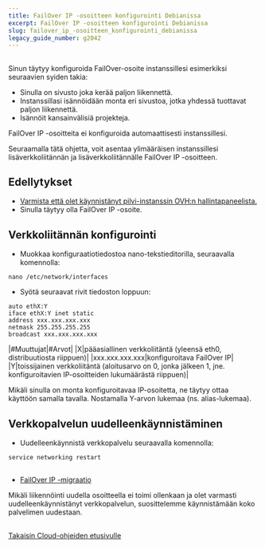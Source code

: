 ```yaml
---
title: FailOver IP -osoitteen konfigurointi Debianissa
excerpt: FailOver IP -osoitteen konfigurointi Debianissa
slug: failover_ip_-osoitteen_konfigurointi_debianissa
legacy_guide_number: g2042
---
```



## 
Sinun täytyy konfiguroida FailOver-osoite instanssillesi esimerkiksi seuraavien syiden takia:

- Sinulla on sivusto joka kerää paljon liikennettä.
- Instanssillasi isännöidään monta eri sivustoa, jotka yhdessä tuottavat paljon liikennettä.
- Isännöit kansainvälisiä projekteja.


FailOver IP -osoitteita ei konfiguroida automaattisesti instanssillesi.

Seuraamalla tätä ohjetta, voit asentaa ylimääräisen instanssillesi lisäverkkoliitännän ja lisäverkkoliitännälle FailOver IP -osoitteen.


## Edellytykset

- [Varmista että olet käynnistänyt pilvi-instanssin OVH:n hallintapaneelista.]({legacy}1775)
- Sinulla täytyy olla FailOver IP -osoite.




## Verkkoliitännän konfigurointi

- Muokkaa konfiguraatiotiedostoa nano-tekstieditorilla, seuraavalla komennolla:

```
nano /etc/network/interfaces
```


- Syötä seuraavat rivit tiedoston loppuun:

```
auto ethX:Y
iface ethX:Y inet static
address xxx.xxx.xxx.xxx
netmask 255.255.255.255
broadcast xxx.xxx.xxx.xxx
```




|#Muuttujat|#Arvot|
|X|pääasiallinen verkkoliitäntä (yleensä eth0, distribuutiosta riippuen)|
|xxx.xxx.xxx.xxx|konfiguroitava FailOver IP|
|Y|toissijainen verkkoliitäntä (aloitusarvo on 0, jonka jälkeen 1, jne. konfiguroitavien IP-osoitteiden lukumäärästä riippuen)|


Mikäli sinulla on monta konfiguroitavaa IP-osoitetta, ne täytyy ottaa käyttöön samalla tavalla. Nostamalla Y-arvon lukemaa (ns. alias-lukemaa).


## Verkkopalvelun uudelleenkäynnistäminen

- Uudelleenkäynnistä verkkopalvelu seuraavalla komennolla:

```
service networking restart
```





## 

- [FailOver IP -migraatio]({legacy}1890)

Mikäli liikennöinti uudella osoitteella ei toimi ollenkaan ja olet varmasti uudelleenkäynnistänyt verkkopalvelun, suosittelemme käynnistämään koko palvelimen uudestaan.


## 
[Takaisin Cloud-ohjeiden etusivulle]({legacy}1785)

